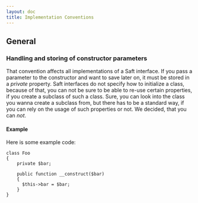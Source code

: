 ```yaml
---
layout: doc
title: Implementation Conventions
---
```


## General

### Handling and storing of constructor parameters

That convention affects all implementations of a Saft interface. If you pass a parameter to the constructor and want to save later on, it must be stored in a *private* property. Saft interfaces do not specify how to initialize a class, because of that, you can not be sure to be able to re-use certain properties, if you create a subclass of such a class. Sure, you can look into the class you wanna create a subclass from, but there has to be a standard way, if you can rely on the usage of such properties or not. We decided, that you can *not*.

#### Example

Here is some example code:

```
class Foo 
{
    private $bar;
   
    public function __construct($bar)
    {
      $this->bar = $bar;
    }
}
```

